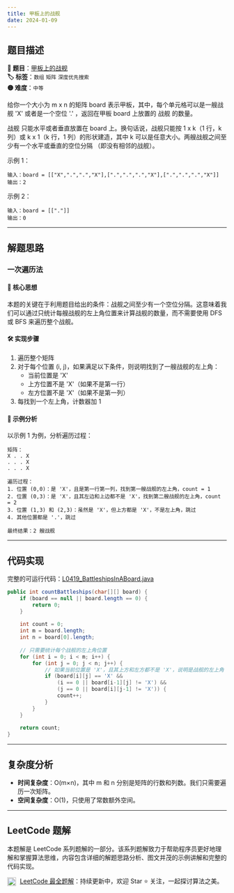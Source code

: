 ```yaml
---
title: 甲板上的战舰
date: 2024-01-09
---
```


## 题目描述

**🔗 题目**：[甲板上的战舰](https://leetcode.cn/problems/battleships-in-a-board/description/)  
**🏷️ 标签**：`数组` `矩阵` `深度优先搜索`  
**🟡 难度**：`中等`  

给你一个大小为 m x n 的矩阵 board 表示甲板，其中，每个单元格可以是一艘战舰 'X' 或者是一个空位 '.' ，返回在甲板 board 上放置的 战舰 的数量。

战舰 只能水平或者垂直放置在 board 上。换句话说，战舰只能按 1 x k（1 行，k 列）或 k x 1（k 行，1 列）的形状建造，其中 k 可以是任意大小。两艘战舰之间至少有一个水平或垂直的空位分隔 （即没有相邻的战舰）。

示例 1：
```
输入：board = [["X",".",".","X"],[".",".",".","X"],[".",".",".","X"]]
输出：2
```

示例 2：
```
输入：board = [["."]]
输出：0
```

---

## 解题思路

### 一次遍历法

#### 📝 核心思想
本题的关键在于利用题目给出的条件：战舰之间至少有一个空位分隔。这意味着我们可以通过只统计每艘战舰的左上角位置来计算战舰的数量，而不需要使用 DFS 或 BFS 来遍历整个战舰。

#### 🛠️ 实现步骤
1. 遍历整个矩阵
2. 对于每个位置 (i, j)，如果满足以下条件，则说明找到了一艘战舰的左上角：
   - 当前位置是 'X'
   - 上方位置不是 'X'（如果不是第一行）
   - 左方位置不是 'X'（如果不是第一列）
3. 每找到一个左上角，计数器加 1

#### 🧩 示例分析
以示例 1 为例，分析遍历过程：
```
矩阵：
X . . X
. . . X
. . . X

遍历过程：
1. 位置 (0,0)：是 'X'，且是第一行第一列，找到第一艘战舰的左上角，count = 1
2. 位置 (0,3)：是 'X'，且其左边和上边都不是 'X'，找到第二艘战舰的左上角，count = 2
3. 位置 (1,3) 和 (2,3)：虽然是 'X'，但上方都是 'X'，不是左上角，跳过
4. 其他位置都是 '.'，跳过

最终结果：2 艘战舰
```

---

## 代码实现

完整的可运行代码：[L0419_BattleshipsInABoard.java](../src/main/java/L0419_BattleshipsInABoard.java)

```java
public int countBattleships(char[][] board) {
    if (board == null || board.length == 0) {
        return 0;
    }
    
    int count = 0;
    int m = board.length;
    int n = board[0].length;
    
    // 只需要统计每个战舰的左上角位置
    for (int i = 0; i < m; i++) {
        for (int j = 0; j < n; j++) {
            // 如果当前位置是 'X'，且其上方和左方都不是 'X'，说明是战舰的左上角
            if (board[i][j] == 'X' &&
                (i == 0 || board[i-1][j] != 'X') &&
                (j == 0 || board[i][j-1] != 'X')) {
                count++;
            }
        }
    }
    
    return count;
}
```

---

## 复杂度分析

- **时间复杂度**：O(m×n)，其中 m 和 n 分别是矩阵的行数和列数。我们只需要遍历一次矩阵。
- **空间复杂度**：O(1)，只使用了常数额外空间。

---

## LeetCode 题解
本题解是 LeetCode 系列题解的一部分。该系列题解致力于帮助程序员更好地理解和掌握算法思维，内容包含详细的解题思路分析、图文并茂的示例讲解和完整的代码实现。

<img src="https://github.githubassets.com/images/modules/logos_page/GitHub-Mark.png" alt="GitHub" width="20" style="vertical-align: middle; margin-right: 5px"> [LeetCode 最全题解](https://github.com/LjyYano/LeetCode)：持续更新中，欢迎 Star ⭐️ 关注，一起探讨算法之美。 